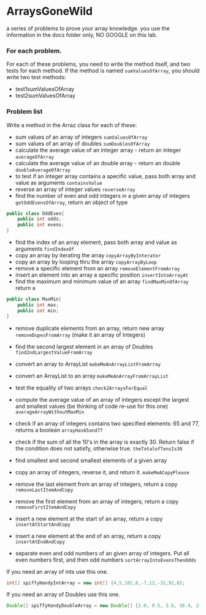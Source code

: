 # ArraysGoneWild

a series of problems to prove your array knowledge.
you use the information in the docs folder only, NO GOOGLE on this lab.

### For each problem.

For each of these problems, you need to write the method itself, and two tests for each method. 
If the method is named `sumValuesOfArray`, you should write two test methods:
* test1sumValuesOfArray
* test2sumValuesOfArray

### Problem list

Write a method in the Arraz class for each of these:

* sum values of an array of integers `sumValuesOfArray`
* sum values of an array of doubles `sumDoublesOfArray`
* calculate the average value of an integer array - return an integer `averageOfArray`
* calculate the average value of an double array - return an double `doubleAverageOfArray`
* to test if an integer array contains a specific value, pass both array and value as arguments `containsValue`
* reverse an array of integer values `reverseArray`
* find the number of even and odd integers in a given array of integers `getOddEvensOfArray`, return an object of type
```java
public class OddEven{
    public int odds;
    public int evens;
}
```

* find the index of an array element, pass both array and value as arguments `findIndexOf`
* copy an array by iterating the array `copyArrayByInterator`
* copy an array by looping thru the array `copyArrayByLoop`
* remove a specific element from an array `removeElementFromArray`
* insert an element into an array a specific position `insertIntoArrayAt`
* find the maximum and minimum value of an array `findMaxMinOfArray` return a 
```java
public class MaxMin{
    public int max;
    public int min;
}
```
* remove duplicate elements from an array, return new array `removeDupesFromArray` (make it an array of Integers)
* find the second largest element in an array of Doubles `find2ndLargestValueFromArray`

* convert an array to ArrayList `makeMeAnArrayListFromArray`
* convert an ArrayList to an array `makeMeAnArrayFromArrayList`
* test the equality of two arrays `check2ArraysForEqual`
* compute the average value of an array of integers except the largest and smallest values (be thinking
of code re-use for this one) `averageArrayWithoutMaxMin`
* check if an array of integers contains two specified elements: 65 and 77, returns a boolean `arrayHas65and77`
* check if the sum of all the 10's in the array is exactly 30. Return false if the condition does not satisfy, otherwise true. `theTotalofTensIs30`
* find smallest and second smallest elements of a given array

* copy an array of integers, reverse it, and return it. `makeMeACopyPlease`
* remove the last element from an array of integers, return a copy `removeLastItemAndCopy`
* remove the first element from an array of integers, return a copy `removeFirstItemAndCopy`
* insert a new element at the start of an array, return a copy `insertAtStartAndCopy`
* insert a new element at the end of an array, return a copy `insertAtEndAndCopy`

* separate even and odd numbers of an given array of integers. Put all even numbers first, and then odd numbers `sortArrayIntoEvensThenOdds`

If you need an array of ints use this one.
```java
int[] spiffyHandyIntArray = new int[] {4,5,102,6,-7,12,-32,92,8};
```


If you need an array of Doubles use this one.
```java
Double[] spiffyHandyDoubleArray = new Double[] {1.0, 0.5, 3.6, 38.4, 17.3, 62.0, 9.0, 3.375, 0, 3.14159};
```

